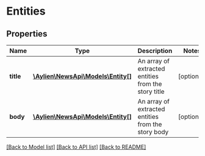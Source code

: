 # Entities

## Properties
Name | Type | Description | Notes
------------ | ------------- | ------------- | -------------
**title** | [**\Aylien\NewsApi\Models\Entity[]**](Entity.md) | An array of extracted entities from the story title | [optional] 
**body** | [**\Aylien\NewsApi\Models\Entity[]**](Entity.md) | An array of extracted entities from the story body | [optional] 

[[Back to Model list]](../README.md#documentation-for-models) [[Back to API list]](../README.md#documentation-for-api-endpoints) [[Back to README]](../README.md)


